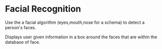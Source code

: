 # Facial Recognition

Use the a facial algorithm (eyes,mouth,nose for a schema) to detect a person's faces. 

Displays user given information in a box around the faces that are within the database of face.

